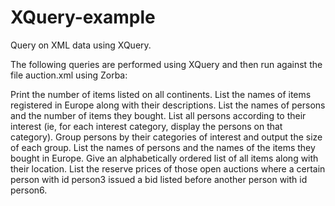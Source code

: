 # XQuery-example
Query on XML data using XQuery.

The following queries are performed using XQuery and then run against the file auction.xml using Zorba:

Print the number of items listed on all continents.
List the names of items registered in Europe along with their descriptions.
List the names of persons and the number of items they bought.
List all persons according to their interest (ie, for each interest category, display the persons on that category).
Group persons by their categories of interest and output the size of each group.
List the names of persons and the names of the items they bought in Europe.
Give an alphabetically ordered list of all items along with their location.
List the reserve prices of those open auctions where a certain person with id person3 issued a bid listed before another person with id person6. 
